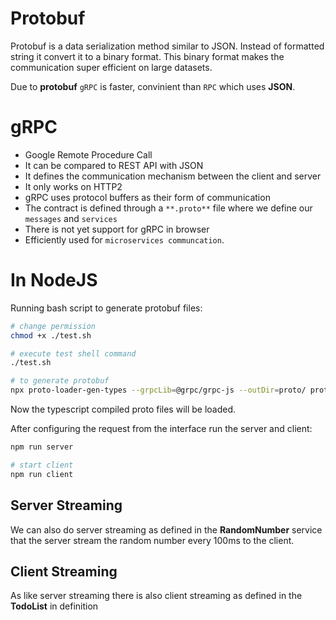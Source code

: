 # Protobuf

Protobuf is a data serialization method similar to JSON. Instead of formatted string it convert it to a binary format. This binary format makes the communication super efficient on large datasets.

Due to **protobuf** `gRPC` is faster, convinient than `RPC` which uses **JSON**.

# gRPC

- Google Remote Procedure Call
- It can be compared to REST API with JSON
- It defines the communication mechanism between the client and server
- It only works on HTTP2
- gRPC uses protocol buffers as their form of communication
- The contract is defined through a `**.proto**` file where we define our `messages` and `services`
- There is not yet support for gRPC in browser
- Efficiently used for `microservices communcation`.

# In NodeJS

Running bash script to generate protobuf files:

```bash
# change permission
chmod +x ./test.sh

# execute test shell command
./test.sh

# to generate protobuf
npx proto-loader-gen-types --grpcLib=@grpc/grpc-js --outDir=proto/ proto/*.proto
```

Now the typescript compiled proto files will be loaded.

After configuring the request from the interface run the server and client:

```bash
npm run server

# start client
npm run client
```

## Server Streaming

We can also do server streaming as defined in the **RandomNumber** service that the server stream the random number every 100ms to the client.

## Client Streaming

As like server streaming there is also client streaming as defined in the **TodoList** in definition
